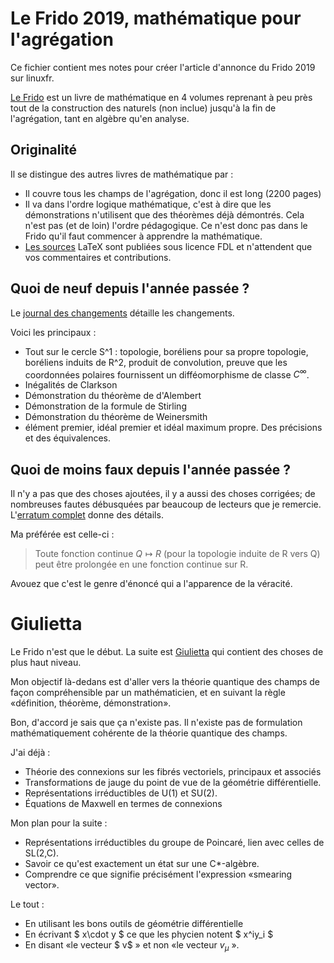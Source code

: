 # Le Frido 2019, mathématique pour l'agrégation

Ce fichier contient mes notes pour créer l'article d'annonce du Frido 2019 sur linuxfr.

[Le Frido](https://laurent.claessens-donadello.eu/frido.html) est un livre de mathématique en 4 volumes reprenant à peu près tout de la construction des naturels (non inclue) jusqu'à la fin de l'agrégation, tant en algèbre qu'en analyse.

## Originalité

Il se distingue des autres livres de mathématique par :

- Il couvre tous les champs de l'agrégation, donc il est long (2200 pages)
- Il va dans l'ordre logique mathématique, c'est à dire que les démonstrations n'utilisent que des théorèmes déjà démontrés. Cela n'est pas (et de loin) l'ordre pédagogique. Ce n'est donc pas dans le Frido qu'il faut commencer à apprendre la mathématique.
- [Les sources](https://github.com/LaurentClaessens/mazhe) LaTeX sont publiées sous licence FDL et n'attendent que vos commentaires et contributions.

## Quoi de neuf depuis l'année passée ?

Le [journal des changements](https://github.com/LaurentClaessens/mazhe/blob/master/changelogFrido.md) détaille les changements.

Voici les principaux :

- Tout sur le cercle S^1 : topologie, boréliens pour sa propre topologie,
  boréliens induits de R^2, produit de convolution, 
  preuve que les coordonnées polaires fournissent un difféomorphisme 
  de classe  $C^{\infty}$.
- Inégalités de Clarkson
- Démonstration du théorème de d'Alembert
- Démonstration de la formule de Stirling
- Démonstration du théorème de Weinersmith
- élément premier, idéal premier et idéal maximum propre. Des précisions
  et des équivalences.

## Quoi de moins faux depuis l'année passée ?

Il n'y a pas que des choses ajoutées, il y a aussi des choses corrigées; de nombreuses fautes débusquées par beaucoup de lecteurs que je remercie. L'[erratum complet](https://github.com/LaurentClaessens/mazhe/blob/master/erratum.md) donne des détails.

Ma préférée est celle-ci : 

> Toute fonction continue $Q\mapsto R$ 
> (pour la topologie induite de R vers Q) peut 
> être prolongée en une fonction continue sur R.

Avouez que c'est le genre d'énoncé qui a l'apparence de la véracité.

# Giulietta

Le Frido n'est que le début. La suite est [Giulietta](https://laurent.claessens-donadello.eu/pdf/giulietta.pdf) qui contient des choses de plus haut niveau.

Mon objectif là-dedans est d'aller vers la théorie quantique des champs de façon compréhensible par un mathématicien, et en suivant la règle «définition, théorème, démonstration».

Bon, d'accord je sais que ça n'existe pas. Il n'existe pas de formulation mathématiquement cohérente de la théorie quantique des champs.

J'ai déjà :

- Théorie des connexions sur les fibrés vectoriels, principaux et associés
- Transformations de jauge du point de vue de la géométrie différentielle.
- Représentations irréductibles de U(1) et SU(2).
- Équations de Maxwell en termes de connexions

Mon plan pour la suite :

- Représentations irréductibles du groupe de Poincaré, lien avec celles 
  de SL(2,C).
- Savoir ce qu'est exactement un état sur une C*-algèbre.
- Comprendre ce que signifie précisément l'expression «smearing vector».

Le tout :

- En utilisant les bons outils de géométrie différentielle
- En écrivant  $ x\cdot y $  ce que les phycien notent  $ x^iy_i $
- En disant «le vecteur $ v$ »  et non «le vecteur $v_{\mu}$ ».
